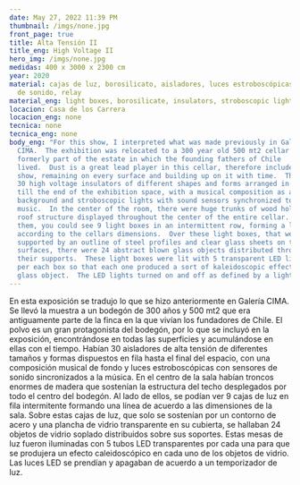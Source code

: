 ```yaml
---
date: May 27, 2022 11:39 PM
thumbnail: /imgs/none.jpg
front_page: true
title: Alta Tensión II 
title_eng: High Voltage II
hero_img: /imgs/none.jpg
medidas: 400 x 3000 x 2300 cm
year: 2020
material: cajas de luz, borosilicato, aisladores, luces estroboscópicas, sistema
  de sonido, relay
material_eng: light boxes, borosilicate, insulators, stroboscopic lights, sound system, relay
locacion: Casa de los Carrera
locacion_eng: none
tecnica: none
tecnica_eng: none
body_eng: "For this show, I interpreted what was made previously in Galería
  CIMA.  The exhibition was relocated to a 300 year old 500 mt2 cellar that was
  formerly part of the estate in which the founding fathers of Chile
  lived.  Dust is a great lead player in this cellar, therefore included in this
  show, remaining on every surface and building up on it with time.  There were
  30 high voltage insulators of different shapes and forms arranged in a row
  till the end of the exhibition space, with a musical composition as a
  background and stroboscopic lights with sound sensors synchronized to the
  music.  In the center of the room, there were huge trunks of wood holding the
  roof structure displayed throughout the center of the entire cellar. Beside
  them, you could see 9 light boxes in an intermittent row, forming a line
  according to the cellars dimensions.  Over these light boxes, that were only
  supported by an outline of steel profiles and clear glass sheets on their
  surfaces, there were 24 abstract blown glass objects distributed throughout
  their supports.  These light boxes were lit with 5 transparent LED light tubes
  per each box so that each one produced a sort of kaleidoscopic effect in each
  glass object.  The LED lights turned on and off as defined by a light timer. "
---
```

En esta exposición se tradujo lo que se hizo anteriormente en Galería CIMA.   Se llevó la muestra a un bodegón de 300 años y 500 mt2 que era antiguamente parte de la finca en la que vivían los fundadores de Chile.  El polvo es un gran protagonista del bodegón, por lo que se incluyó en la exposición, encontrándose en todas las superficies y acumulándose en ellas con el tiempo.  Habían 30 aisladores de alta tensión de diferentes tamaños y formas dispuestos en fila hasta el final del espacio, con una composición musical de fondo y luces estroboscópicas con sensores de sonido sincronizados a la música.  En el centro de la sala habían troncos enormes de madera que sostenían la estructura del techo desplegados por todo el centro del bodegón.  Al lado de ellos, se podían ver 9 cajas de luz en fila intermitente formando una línea de acuerdo a las dimensiones de la sala.  Sobre estas cajas de luz, que solo se sostenían por un contorno de acero y una plancha de vidrio transparente en su cubierta, se hallaban 24 objetos de vidrio soplado distribuidos sobre sus soportes.  Estas mesas de luz fueron iluminadas con 5 tubos LED transparentes por cada una para que se produjera un efecto caleidoscópico en cada uno de los objetos de vidrio.  Las luces LED se prendían y apagaban de acuerdo a un temporizador de luz.